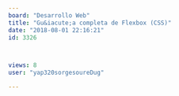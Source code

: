 ```yaml
---
board: "Desarrollo Web"
title: "Gu&iacute;a completa de Flexbox (CSS)"
date: "2018-08-01 22:16:21"
id: 3326



views: 8
user: "yap320sorgesoureDug"

---
```

